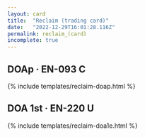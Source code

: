 ```yaml
---
layout: card
title:  "Reclaim (trading card)"
date:   "2022-12-29T16:01:28.116Z"
permalink: reclaim_(card)
incomplete: true
---
```


## DOAp &middot; EN-093 C

{% include templates/reclaim-doap.html %}


## DOA 1st &middot; EN-220 U

{% include templates/reclaim-doa1e.html %}
